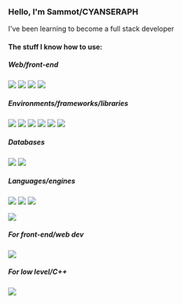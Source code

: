 ### Hello, I'm Sammot/CYANSERAPH

I've been learning to become a full stack developer

#### The stuff I know how to use:

##### Web/front-end

![](https://img.shields.io/badge/HTML5-E34F26?style=for-the-badge&logo=html5&logoColor=white)
![](https://img.shields.io/badge/CSS3-1572B6?style=for-the-badge&logo=css3&logoColor=white)
![](https://img.shields.io/badge/Sass-CC6699?style=for-the-badge&logo=sass&logoColor=white)
![](https://img.shields.io/badge/JavaScript-323330?style=for-the-badge&logo=javascript&logoColor=F7DF1E)

##### Environments/frameworks/libraries

![](https://img.shields.io/badge/OpenGL-FFFFFF?style=for-the-badge&logo=opengl)
![](https://img.shields.io/badge/Node.js-339933?style=for-the-badge&logo=nodedotjs&logoColor=white)
![](https://img.shields.io/badge/Electron-2B2E3A?style=for-the-badge&logo=electron&logoColor=9FEAF9)
![](https://img.shields.io/badge/Express.js-000000?style=for-the-badge&logo=express&logoColor=white)
![](https://img.shields.io/badge/jQuery-0769AD?style=for-the-badge&logo=jquery&logoColor=white)
![](https://img.shields.io/badge/Socket.io-010101?&style=for-the-badge&logo=Socket.io&logoColor=white)

##### Databases

![](https://img.shields.io/badge/PostgreSQL-316192?style=for-the-badge&logo=postgresql&logoColor=white)
![](https://img.shields.io/badge/SQLite-07405E?style=for-the-badge&logo=sqlite&logoColor=white)

##### Languages/engines

![](https://img.shields.io/badge/Python-FFD43B?style=for-the-badge&logo=python&logoColor=blue)
![](https://img.shields.io/badge/C%2B%2B-00599C?style=for-the-badge&logo=c%2B%2B&logoColor=white)
![](https://img.shields.io/badge/C%23-239120?style=for-the-badge&logo=c-sharp&logoColor=white)

![](https://img.shields.io/badge/Unity-100000?style=for-the-badge&logo=unity&logoColor=white)

##### For front-end/web dev

![](https://img.shields.io/badge/Visual_Studio_Code-0078D4?style=for-the-badge&logo=visual%20studio%20code&logoColor=white)

##### For low level/C++

![](https://img.shields.io/badge/Visual_Studio-5C2D91?style=for-the-badge&logo=visual%20studio&logoColor=white)
